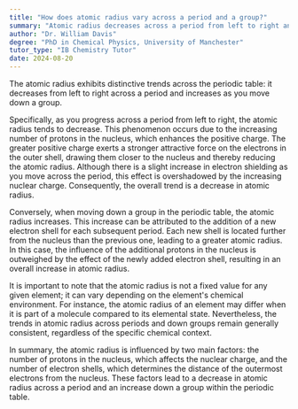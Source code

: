 ```yaml
---
title: "How does atomic radius vary across a period and a group?"
summary: "Atomic radius decreases across a period from left to right and increases down a group in the periodic table."
author: "Dr. William Davis"
degree: "PhD in Chemical Physics, University of Manchester"
tutor_type: "IB Chemistry Tutor"
date: 2024-08-20
---
```


The atomic radius exhibits distinctive trends across the periodic table: it decreases from left to right across a period and increases as you move down a group.

Specifically, as you progress across a period from left to right, the atomic radius tends to decrease. This phenomenon occurs due to the increasing number of protons in the nucleus, which enhances the positive charge. The greater positive charge exerts a stronger attractive force on the electrons in the outer shell, drawing them closer to the nucleus and thereby reducing the atomic radius. Although there is a slight increase in electron shielding as you move across the period, this effect is overshadowed by the increasing nuclear charge. Consequently, the overall trend is a decrease in atomic radius.

Conversely, when moving down a group in the periodic table, the atomic radius increases. This increase can be attributed to the addition of a new electron shell for each subsequent period. Each new shell is located further from the nucleus than the previous one, leading to a greater atomic radius. In this case, the influence of the additional protons in the nucleus is outweighed by the effect of the newly added electron shell, resulting in an overall increase in atomic radius.

It is important to note that the atomic radius is not a fixed value for any given element; it can vary depending on the element's chemical environment. For instance, the atomic radius of an element may differ when it is part of a molecule compared to its elemental state. Nevertheless, the trends in atomic radius across periods and down groups remain generally consistent, regardless of the specific chemical context.

In summary, the atomic radius is influenced by two main factors: the number of protons in the nucleus, which affects the nuclear charge, and the number of electron shells, which determines the distance of the outermost electrons from the nucleus. These factors lead to a decrease in atomic radius across a period and an increase down a group within the periodic table.
    